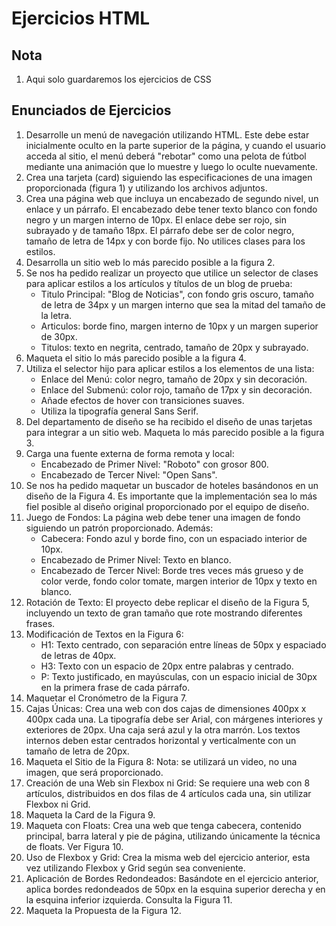 # Ejercicios HTML

## Nota

1. Aqui solo guardaremos los ejercicios de CSS


## Enunciados de Ejercicios

1. Desarrolle un menú de navegación utilizando HTML. Este debe estar inicialmente oculto en la parte superior de la página, y cuando el usuario acceda al sitio, el menú deberá "rebotar" como una pelota de fútbol mediante una animación que lo muestre y luego lo oculte nuevamente.
2. Crea una tarjeta (card) siguiendo las especificaciones de una imagen proporcionada (figura 1) y utilizando los archivos adjuntos.
3. Crea una página web que incluya un encabezado de segundo nivel, un enlace y un párrafo. El encabezado debe tener texto blanco con fondo negro y un margen interno de 10px. El enlace debe ser rojo, sin subrayado y de tamaño 18px. El párrafo debe ser de color negro, tamaño de letra de 14px y con borde fijo. No utilices clases para los estilos.
4. Desarrolla un sitio web lo más parecido posible a la figura 2.
5. Se nos ha pedido realizar un proyecto que utilice un selector de clases para aplicar estilos a los artículos y títulos de un blog de prueba: 
    - Titulo Principal: "Blog de Noticias", con fondo gris oscuro, tamaño de letra de 34px y un margen interno que sea la mitad del tamaño de la letra.
    - Articulos: borde fino, margen interno de 10px y un margen superior de 30px.
    - Titulos: texto en negrita, centrado, tamaño de 20px y subrayado.
6. Maqueta el sitio lo más parecido posible a la figura 4.
7. Utiliza el selector hijo para aplicar estilos a los elementos de una lista:
    - Enlace del Menú: color negro, tamaño de 20px y sin decoración.
    - Enlace del Submenú: color rojo, tamaño de 17px y sin decoración.
    - Añade efectos de hover con transiciones suaves.
    - Utiliza la tipografía general Sans Serif.
8. Del departamento de diseño se ha recibido el diseño de unas tarjetas para integrar a un sitio web. Maqueta lo más parecido posible a la figura 3.
9. Carga una fuente externa de forma remota y local:
    - Encabezado de Primer Nivel: "Roboto" con grosor 800.
    - Encabezado de Tercer Nivel: "Open Sans".
10. Se nos ha pedido maquetar un buscador de hoteles basándonos en un diseño de la Figura 4. Es importante que la implementación sea lo más fiel posible al diseño original proporcionado por el equipo de diseño.
11. Juego de Fondos: La página web debe tener una imagen de fondo siguiendo un patrón proporcionado. Además: 
    - Cabecera: Fondo azul y borde fino, con un espaciado interior de 10px.
    - Encabezado de Primer Nivel: Texto en blanco.
    - Encabezado de Tercer Nivel: Borde tres veces más grueso y de color verde, fondo color tomate, margen interior de 10px y texto en blanco.
12. Rotación de Texto: El proyecto debe replicar el diseño de la Figura 5, incluyendo un texto de gran tamaño que rote mostrando diferentes frases.
13. Modificación de Textos en la Figura 6:
    - H1: Texto centrado, con separación entre líneas de 50px y espaciado de letras de 40px.
    - H3: Texto con un espacio de 20px entre palabras y centrado.
    - P: Texto justificado, en mayúsculas, con un espacio inicial de 30px en la primera frase de cada párrafo.
14. Maquetar el Cronómetro de la Figura 7.
15. Cajas Únicas: Crea una web con dos cajas de dimensiones 400px x 400px cada una. La tipografía debe ser Arial, con márgenes interiores y exteriores de 20px. Una caja será azul y la otra marrón. Los textos internos deben estar centrados horizontal y verticalmente con un tamaño de letra de 20px.
16. Maqueta el Sitio de la Figura 8: Nota: se utilizará un video, no una imagen, que será proporcionado.
17. Creación de una Web sin Flexbox ni Grid: Se requiere una web con 8 artículos, distribuidos en dos filas de 4 artículos cada una, sin utilizar Flexbox ni Grid.
18. Maqueta la Card de la Figura 9.
19. Maqueta con Floats: Crea una web que tenga cabecera, contenido principal, barra lateral y pie de página, utilizando únicamente la técnica de floats. Ver Figura 10.
20. Uso de Flexbox y Grid: Crea la misma web del ejercicio anterior, esta vez utilizando Flexbox y Grid según sea conveniente.
21. Aplicación de Bordes Redondeados: Basándote en el ejercicio anterior, aplica bordes redondeados de 50px en la esquina superior derecha y en la esquina inferior izquierda. Consulta la Figura 11.
22. Maqueta la Propuesta de la Figura 12.
